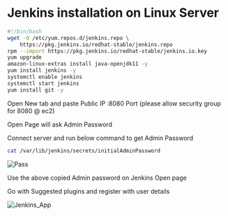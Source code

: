 # Jenkins installation on Linux Server

```sh
#!/bin/bash
wget -O /etc/yum.repos.d/jenkins.repo \
    https://pkg.jenkins.io/redhat-stable/jenkins.repo
rpm --import https://pkg.jenkins.io/redhat-stable/jenkins.io.key
yum upgrade
amazon-linux-extras install java-openjdk11 -y
yum install jenkins -y
systemctl enable jenkins
systemctl start jenkins
yum install git -y
```
Open New tab and paste Public IP :8080 Port (please allow security group for 8080 @ ec2)

Open Page will ask Admin Password 

Connect server and run below command to get Admin Password 

```sh
cat /var/lib/jenkins/secrets/initialAdminPassword
```


![Pass](https://user-images.githubusercontent.com/111989928/210799434-90a6f8bc-7bca-4720-8d45-90f3aeb7083e.png)

Use the above copied Admin password on Jenkins Open page

Go with Suggested plugins and register with  user details 

![Jenkins_App](https://user-images.githubusercontent.com/111989928/210799810-6d4952da-ea98-4f5d-84bd-35b0b6627340.png)


